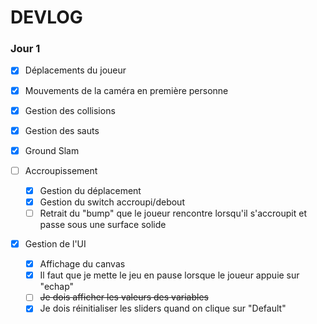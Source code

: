 ﻿# DEVLOG

### Jour 1

- [x] Déplacements du joueur
- [x] Mouvements de la caméra en première personne
- [x] Gestion des collisions
- [x] Gestion des sauts
- [x] Ground Slam 
- [ ] Accroupissement

    - [x] Gestion du déplacement
    - [x] Gestion du switch accroupi/debout
    - [ ] Retrait du "bump" que le joueur rencontre lorsqu'il s'accroupit et passe sous une surface solide

- [x] Gestion de l'UI

    - [x] Affichage du canvas
    - [x] Il faut que je mette le jeu en pause lorsque le joueur appuie sur "echap" 
    - [ ] ~~Je dois afficher les valeurs des variables~~
    - [x] Je dois réinitialiser les sliders quand on clique sur "Default"